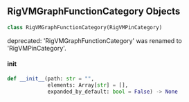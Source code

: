 ## RigVMGraphFunctionCategory Objects

```python
class RigVMGraphFunctionCategory(RigVMPinCategory)
```

deprecated: 'RigVMGraphFunctionCategory' was renamed to 'RigVMPinCategory'.

<a id="unreal.RigVMGraphFunctionCategory.__init__"></a>

#### __init__

```python
def __init__(path: str = "",
             elements: Array[str] = [],
             expanded_by_default: bool = False) -> None
```

<a id="unreal.RigVMGraphFunctionIdentifier"></a>